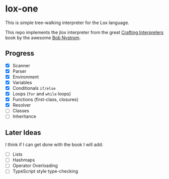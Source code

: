 # lox-one

This is simple tree-walking interpreter for the Lox language.

This repo implements the jlox interpreter from the great [Crafting Interpreters](http://craftinginterpreters.com/) book by the awesome [Bob Nystrom](https://github.com/munificent).

## Progress

- [x] Scanner
- [x] Parser
- [x] Environment
- [x] Variables
- [x] Conditionals `if/else`
- [x] Loops (`for` and `while` loops)
- [x] Functions (first-class, closures)
- [x] Resolver
- [ ] Classes
- [ ] Inheritance

## Later Ideas

I think if I can get done with the book I will add:

- [ ] Lists
- [ ] Hashmaps
- [ ] Operator Overloading
- [ ] TypeScript style type-checking
